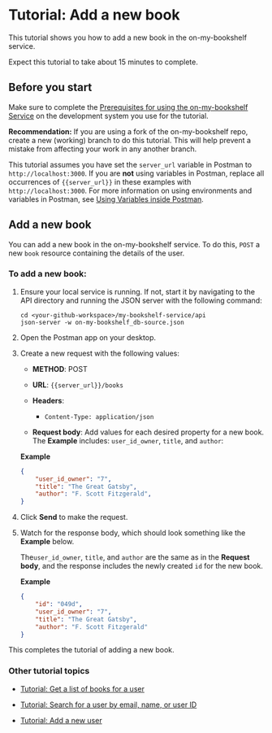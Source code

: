 # Tutorial: Add a new book

This tutorial shows you how to add a new book in the on-my-bookshelf service.

Expect this tutorial to take about 15 minutes to complete.

## Before you start

Make sure to complete the [Prerequisites for using the on-my-bookshelf Service](prereqs.md) on the development system you use for the tutorial.

**Recommendation:** If you are using a fork of the on-my-bookshelf repo, create a new (working) branch to do this tutorial. This will help prevent a mistake from affecting your work in any another branch.   

This tutorial assumes you have set the `server_url` variable in Postman to `http://localhost:3000`. 
If you are **not** using variables in Postman, replace all occurrences of `{{server_url}}` in these examples with `http://localhost:3000`. For more information on using environments and variables in Postman, see [Using Variables inside Postman](https://blog.postman.com/using-variables-inside-postman-and-collection-runner/).

## Add a new book 

You can add a new book in the on-my-bookshelf service. To do this, `POST` a new `book` resource containing the details of the user.

### To add a new book:

1. Ensure your local service is running. If not, start it by navigating to the API directory and running the JSON server with the following command:

    ```shell
    cd <your-github-workspace>/my-bookshelf-service/api
    json-server -w on-my-bookshelf_db-source.json
    ```

1. Open the Postman app on your desktop.
1. Create a new request with the following values:
    - **METHOD**: POST

    - **URL**:  `{{server_url}}/books`<br>
        
   - **Headers**:
        - `Content-Type: application/json`

   - **Request body**: Add values for each desired property for a new book. The **Example** includes: `user_id_owner`, `title`, and `author`:

    **Example**

    ```json 
    {
        "user_id_owner": "7",
        "title": "The Great Gatsby",
        "author": "F. Scott Fitzgerald",  
    }
    ```

1. Click  **Send** to make the request.
1. Watch for the response body, which should look something like the **Example** below. 

    The`user_id_owner`, `title`, and `author` are the same as in the  **Request body**, and the response includes the newly created `id` for the new book. 

    **Example**

    ```json
    {
        "id": "049d",
        "user_id_owner": "7",
        "title": "The Great Gatsby",
        "author": "F. Scott Fitzgerald"
    }
    ```

This completes the tutorial of adding a new book.  

### Other tutorial topics

- [Tutorial: Get a list of books for a user](get-books-for-a-user.md)

- [Tutorial: Search for a user by email, name, or user ID](search-for-a-user-by-email.md)

- [Tutorial: Add a new user](add-a-new-user.md)




